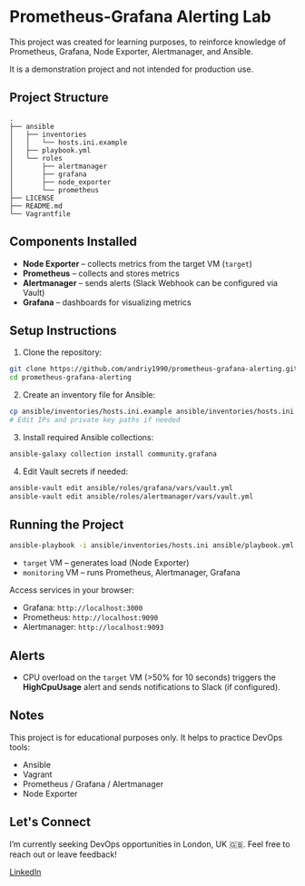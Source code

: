 # Prometheus-Grafana Alerting Lab

This project was created for learning purposes, to reinforce knowledge of Prometheus, Grafana, Node Exporter, Alertmanager, and Ansible.

It is a demonstration project and not intended for production use.

## Project Structure

```
.
├── ansible
│   ├── inventories
│   │   └── hosts.ini.example
│   ├── playbook.yml
│   └── roles
│       ├── alertmanager
│       ├── grafana
│       ├── node_exporter
│       └── prometheus
├── LICENSE
├── README.md
└── Vagrantfile
```

## Components Installed

* **Node Exporter** – collects metrics from the target VM (`target`)
* **Prometheus** – collects and stores metrics
* **Alertmanager** – sends alerts (Slack Webhook can be configured via Vault)
* **Grafana** – dashboards for visualizing metrics

## Setup Instructions

1. Clone the repository:

```bash
git clone https://github.com/andriy1990/prometheus-grafana-alerting.git
cd prometheus-grafana-alerting
```

2. Create an inventory file for Ansible:

```bash
cp ansible/inventories/hosts.ini.example ansible/inventories/hosts.ini
# Edit IPs and private key paths if needed
```

3. Install required Ansible collections:

```bash
ansible-galaxy collection install community.grafana
```

4. Edit Vault secrets if needed:

```bash
ansible-vault edit ansible/roles/grafana/vars/vault.yml
ansible-vault edit ansible/roles/alertmanager/vars/vault.yml
```

## Running the Project

```bash
ansible-playbook -i ansible/inventories/hosts.ini ansible/playbook.yml --ask-vault-pass
```

* `target` VM – generates load (Node Exporter)
* `monitoring` VM – runs Prometheus, Alertmanager, Grafana

Access services in your browser:

* Grafana: `http://localhost:3000`
* Prometheus: `http://localhost:9090`
* Alertmanager: `http://localhost:9093`

## Alerts

* CPU overload on the `target` VM (>50% for 10 seconds) triggers the **HighCpuUsage** alert and sends notifications to Slack (if configured).

## Notes

This project is for educational purposes only. It helps to practice DevOps tools:

* Ansible
* Vagrant
* Prometheus / Grafana / Alertmanager
* Node Exporter

## Let's Connect

I’m currently seeking DevOps opportunities in London, UK 🇬🇧.
Feel free to reach out or leave feedback!

[LinkedIn](https://www.linkedin.com/in/andriy-smyk-b5446311b)
